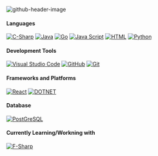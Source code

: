 ![github-header-image](https://github.com/allanzigge/allanzigge/assets/118464722/fcf7ab6f-1631-4ed3-be19-2cae4710fac4)

#### Languages 
<p> 
<a href="#"><img alt="C-Sharp" src="https://img.shields.io/badge/C%23-purple?style=for-the-badge&logo=csharp&logoColor=white"></a>
<a href="#"><img alt="Java" src="https://img.shields.io/badge/Java-bla?style=for-the-badge&color=5382a1"></a>
<a href="#"><img alt="Go" src="https://img.shields.io/badge/Go-00ADD8?style=for-the-badge&logo=go&logoColor=white"></a>
<a href="#"><img alt="Java Script" src="https://img.shields.io/badge/JavaScript-F0DB4F?style=for-the-badge&logo=javascript&logoColor=black"></a>
<a href="#"><img alt="HTML" src="https://img.shields.io/badge/HTML-E34F26?style=for-the-badge&logo=html5&logoColor=white"></a>
<a href="#"><img alt="Python" src="https://img.shields.io/badge/Python-4584b6?style=for-the-badge&logo=python&labelColor=ffde57"></a>

#### Development Tools
<a href="#"><img alt="Visual Studio Code" src="https://img.shields.io/badge/Visual_Studio_Code-0078d7?style=for-the-badge&logo=visualstudiocode&logoColor=white"></a>
<a href="#"><img alt="GitHub" src="https://img.shields.io/badge/GitHub-6e5494?style=for-the-badge&logo=github&logoColor=white"></a>
<a href="#"><img alt="Git" src="https://img.shields.io/badge/Git-F1502F?style=for-the-badge&logo=git&logoColor=white"></a>

#### Frameworks and Platforms
<a href="#"><img alt="React" src="https://img.shields.io/badge/React-%2361DAFB?style=for-the-badge&logo=react&logoColor=black"></a>
<a href="#"><img alt="DOTNET" src="https://img.shields.io/badge/.Net-512BD4?style=for-the-badge&logo=dotnet"></a>

#### Database
<a href="#"><img alt="PostGreSQL" src="https://img.shields.io/badge/PostgreSQL-336791?style=for-the-badge&logo=postgresql&logoColor=white"></a>

#### Currently Learning/Workning with
<a href="#"><img alt="F-Sharp" src="https://img.shields.io/badge/F%23-378bba?style=for-the-badge&logo=fsharp&logoColor=white"></a>

<!--
website for badges: https://shields.io/badges

<a href="#"><img alt="SOMETHING" src=""></a>



**allanzigge/allanzigge** is a ✨ _special_ ✨ repository because its `README.md` (this file) appears on your GitHub profile.

Here are some ideas to get you started:

- 🔭 I’m currently working on ...
- 🌱 I’m currently learning ...
- 👯 I’m looking to collaborate on ...
- 🤔 I’m looking for help with ...
- 💬 Ask me about ...
- 📫 How to reach me: ...
- 😄 Pronouns: ...
- ⚡ Fun fact: ...
-->
